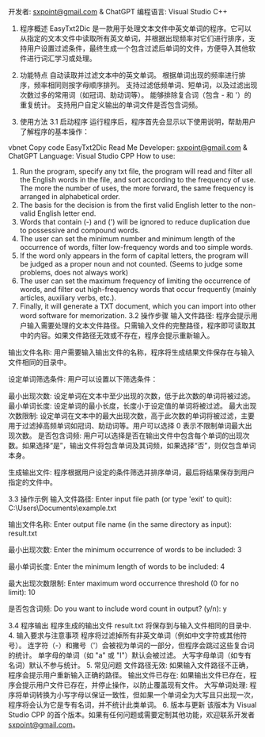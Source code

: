 开发者: sxpoint@gmail.com & ChatGPT
编程语言: Visual Studio C++

1. 程序概述
EasyTxt2Dic 是一款用于处理文本文件中英文单词的程序。它可以从指定的文本文件中读取所有英文单词，并根据出现频率对它们进行排序，支持用户设置过滤条件，最终生成一个包含过滤后单词的文件，方便导入其他软件进行词汇学习或处理。

2. 功能特点
自动读取并过滤文本中的英文单词。
根据单词出现的频率进行排序，频率相同则按字母顺序排列。
支持过滤低频单词、短单词，以及过滤出现次数过多的常用词（如冠词、助动词等）。
能够排除复合词（包含 - 和 '）的重复统计。
支持用户自定义输出的单词文件是否包含词频。
3. 使用方法
3.1 启动程序
运行程序后，程序首先会显示以下使用说明，帮助用户了解程序的基本操作：

vbnet
Copy code
EasyTxt2Dic Read Me
Developer: sxpoint@gmail.com & ChatGPT
Language: Visual Studio CPP
How to use:
1. Run the program, specify any txt file, the program will read and filter all the English words in the file, and sort according to the frequency of use.
   The more the number of uses, the more forward, the same frequency is arranged in alphabetical order.
2. The basis for the decision is from the first valid English letter to the non-valid English letter end.
3. Words that contain (-) and (') will be ignored to reduce duplication due to possessive and compound words.
4. The user can set the minimum number and minimum length of the occurrence of words, filter low-frequency words and too simple words.
5. If the word only appears in the form of capital letters, the program will be judged as a proper noun and not counted. (Seems to judge some problems, does not always work)
6. The user can set the maximum frequency of limiting the occurrence of words, and filter out high-frequency words that occur frequently (mainly articles, auxiliary verbs, etc.).
7. Finally, it will generate a TXT document, which you can import into other word software for memorization.
3.2 操作步骤
输入文件路径:
程序会提示用户输入需要处理的文本文件路径。只需输入文件的完整路径，程序即可读取其中的内容。如果文件路径无效或不存在，程序会提示重新输入。

输出文件名称:
用户需要输入输出文件的名称，程序将生成结果文件保存在与输入文件相同的目录中。

设定单词筛选条件:
用户可以设置以下筛选条件：

最小出现次数: 设定单词在文本中至少出现的次数，低于此次数的单词将被过滤。
最小单词长度: 设定单词的最小长度，长度小于设定值的单词将被过滤。
最大出现次数限制: 设定单词在文本中的最大出现次数，高于此次数的单词将被过滤，主要用于过滤掉高频单词如冠词、助动词等。用户可以选择 0 表示不限制单词最大出现次数。
是否包含词频:
用户可以选择是否在输出文件中包含每个单词的出现次数。如果选择“是”，输出文件将包含单词及其词频，如果选择“否”，则仅包含单词本身。

生成输出文件:
程序根据用户设定的条件筛选并排序单词，最后将结果保存到用户指定的文件中。

3.3 操作示例
输入文件路径:
Enter input file path (or type 'exit' to quit): C:\Users\Documents\example.txt

输出文件名称:
Enter output file name (in the same directory as input): result.txt

最小出现次数:
Enter the minimum occurrence of words to be included: 3

最小单词长度:
Enter the minimum length of words to be included: 4

最大出现次数限制:
Enter maximum word occurrence threshold (0 for no limit): 10

是否包含词频:
Do you want to include word count in output? (y/n): y

3.4 程序输出
程序生成的输出文件 result.txt 将保存到与输入文件相同的目录中.
4. 输入要求与注意事项
程序将过滤掉所有非英文单词（例如中文字符或其他符号）。
连字符（-）和撇号（'）会被视为单词的一部分，但程序会跳过这些复合词的统计。
单字母的单词（如 "a" 或 "I"）默认会被过滤。
大写字母单词（如专有名词）默认不参与统计。
5. 常见问题
文件路径无效: 如果输入文件路径不正确，程序会提示用户重新输入正确的路径。
输出文件已存在: 如果输出文件已存在，程序会提示用户文件已存在，并停止操作，以防止覆盖现有文件。
大写单词处理: 程序将单词转换为小写字母以保证一致性，但如果一个单词全为大写且只出现一次，程序将会认为它是专有名词，并不统计此类单词。
6. 版本与更新
该版本为 Visual Studio CPP 的首个版本。如果有任何问题或需要定制其他功能，欢迎联系开发者 sxpoint@gmail.com。
